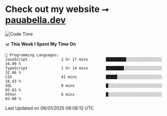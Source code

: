 # Check out my website ⭢ [pauabella.dev](https://pauabella.dev)

<!--START_SECTION:waka-->
![Code Time](http://img.shields.io/badge/Code%20Time-3%2C997%20hrs%2018%20mins-blue)

📊 **This Week I Spent My Time On** 

```text
💬 Programming Languages: 
JavaScript               1 hr 17 mins        █████████░░░░░░░░░░░░░░░░   34.09 % 
TypeScript               1 hr 14 mins        ████████░░░░░░░░░░░░░░░░░   32.66 % 
CSS                      41 mins             █████░░░░░░░░░░░░░░░░░░░░   18.43 % 
SQL                      8 mins              █░░░░░░░░░░░░░░░░░░░░░░░░   03.83 % 
Other                    6 mins              █░░░░░░░░░░░░░░░░░░░░░░░░   03.08 % 
```


 Last Updated on 06/01/2025 08:08:12 UTC
<!--END_SECTION:waka-->
